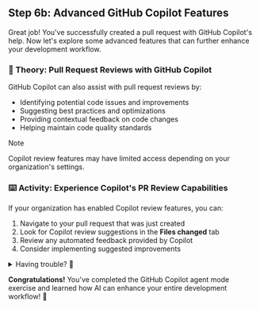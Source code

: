 ## Step 6b: Advanced GitHub Copilot Features

Great job! You've successfully created a pull request with GitHub Copilot's help. Now let's explore some advanced features that can further enhance your development workflow.

### 📖 Theory: Pull Request Reviews with GitHub Copilot

GitHub Copilot can also assist with pull request reviews by:

- Identifying potential code issues and improvements
- Suggesting best practices and optimizations
- Providing contextual feedback on code changes
- Helping maintain code quality standards

> [!NOTE]
> Copilot review features may have limited access depending on your organization's settings.

### ⌨️ Activity: Experience Copilot's PR Review Capabilities

If your organization has enabled Copilot review features, you can:

1. Navigate to your pull request that was just created
2. Look for Copilot review suggestions in the **Files changed** tab
3. Review any automated feedback provided by Copilot
4. Consider implementing suggested improvements

<details>
<summary>Having trouble? 🤷</summary><br/>

- Copilot review features may not be available in all organizations
- If you don't see Copilot review options, that's expected - this is a preview feature
- Focus on the learning experience of understanding how AI can assist with code reviews

</details>

**Congratulations!** You've completed the GitHub Copilot agent mode exercise and learned how AI can enhance your entire development workflow! 🎉
